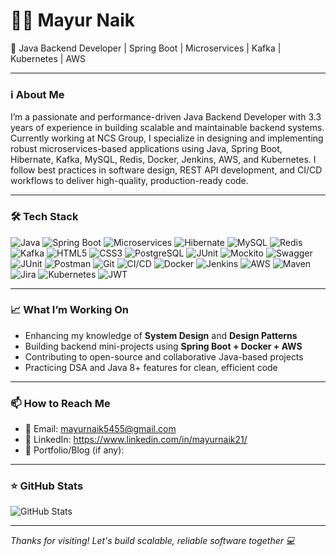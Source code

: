 # 🧑‍💻 Mayur Naik

🚀 Java Backend Developer | Spring Boot | Microservices | Kafka | Kubernetes | AWS

---

### ℹ️ About Me

I’m a passionate and performance-driven Java Backend Developer with 3.3 years of experience in building scalable and maintainable backend systems. Currently working at NCS Group, I specialize in designing and implementing robust microservices-based applications using Java, Spring Boot, Hibernate, Kafka, MySQL, Redis, Docker, Jenkins, AWS, and Kubernetes. I follow best practices in software design, REST API development, and CI/CD workflows to deliver high-quality, production-ready code.

---

### 🛠️ Tech Stack
![Java](https://img.shields.io/badge/Java-ED8B00?style=for-the-badge&logo=java&logoColor=white)
![Spring Boot](https://img.shields.io/badge/Spring_Boot-6DB33F?style=for-the-badge&logo=spring-boot&logoColor=white)
![Microservices](https://img.shields.io/badge/Microservices-FF6F00?style=for-the-badge&logo=microgen&logoColor=white)
![Hibernate](https://img.shields.io/badge/Hibernate-59666C?style=for-the-badge&logo=hibernate&logoColor=white)
![MySQL](https://img.shields.io/badge/MySQL-00758F?style=for-the-badge&logo=mysql&logoColor=white)
![Redis](https://img.shields.io/badge/Redis-DC382D?style=for-the-badge&logo=redis&logoColor=white)
![Kafka](https://img.shields.io/badge/Kafka-231F20?style=for-the-badge&logo=apache-kafka&logoColor=white)
![HTML5](https://img.shields.io/badge/HTML5-E34F26?style=for-the-badge&logo=html5&logoColor=white)
![CSS3](https://img.shields.io/badge/CSS3-1572B6?style=for-the-badge&logo=css3&logoColor=white)
![PostgreSQL](https://img.shields.io/badge/PostgreSQL-316192?style=for-the-badge&logo=postgresql&logoColor=white)
![JUnit](https://img.shields.io/badge/JUnit-25A162?style=for-the-badge&logo=java&logoColor=white)
![Mockito](https://img.shields.io/badge/Mockito-45C1C1?style=for-the-badge&logo=mockito&logoColor=white)
![Swagger](https://img.shields.io/badge/Swagger-85EA2D?style=for-the-badge&logo=swagger&logoColor=black)
![JUnit](https://img.shields.io/badge/JUnit-25A162?style=for-the-badge&logo=java&logoColor=white)
![Postman](https://img.shields.io/badge/Postman-FF6C37?style=for-the-badge&logo=postman&logoColor=white)
![Git](https://img.shields.io/badge/Git-F05032?style=for-the-badge&logo=git&logoColor=white)
![CI/CD](https://img.shields.io/badge/CI%2FCD-0A0A0A?style=for-the-badge&logo=github-actions&logoColor=white)
![Docker](https://img.shields.io/badge/Docker-2496ED?style=for-the-badge&logo=docker&logoColor=white)
![Jenkins](https://img.shields.io/badge/Jenkins-D24939?style=for-the-badge&logo=jenkins&logoColor=white)
![AWS](https://img.shields.io/badge/AWS-FF9900?style=for-the-badge&logo=amazon-aws&logoColor=white)
![Maven](https://img.shields.io/badge/Maven-C71A36?style=for-the-badge&logo=apache-maven&logoColor=white)
![Jira](https://img.shields.io/badge/Jira-0052CC?style=for-the-badge&logo=jira&logoColor=white)
![Kubernetes](https://img.shields.io/badge/Kubernetes-326CE5?style=for-the-badge&logo=kubernetes&logoColor=white)
![JWT](https://img.shields.io/badge/JWT-000000?style=for-the-badge&logo=json-web-tokens&logoColor=white)

---

### 📈 What I’m Working On

- Enhancing my knowledge of **System Design** and **Design Patterns**
- Building backend mini-projects using **Spring Boot + Docker + AWS**
- Contributing to open-source and collaborative Java-based projects
- Practicing DSA and Java 8+ features for clean, efficient code

---

### 📫 How to Reach Me

- 📧 Email: mayurnaik5455@gmail.com
- 💼 LinkedIn: https://www.linkedin.com/in/mayurnaik21/
- 🔗 Portfolio/Blog (if any): 

---

### ⭐ GitHub Stats

![GitHub Stats](https://github-readme-stats.vercel.app/api?username=your-github-username&show_icons=true&theme=github_dark)

---

_Thanks for visiting! Let's build scalable, reliable software together 💻_
